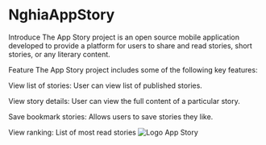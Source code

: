# NghiaAppStory
Introduce
The App Story project is an open source mobile application developed to provide a platform for users to share and read stories, short stories, or any literary content.

Feature
The App Story project includes some of the following key features:

View list of stories: User can view list of published stories.

View story details: User can view the full content of a particular story.

Save bookmark stories: Allows users to save stories they like.

View ranking: List of most read stories
![Logo App Story](https://github.com/NghiaLT-202/NghiaAppStory/issues/2)
